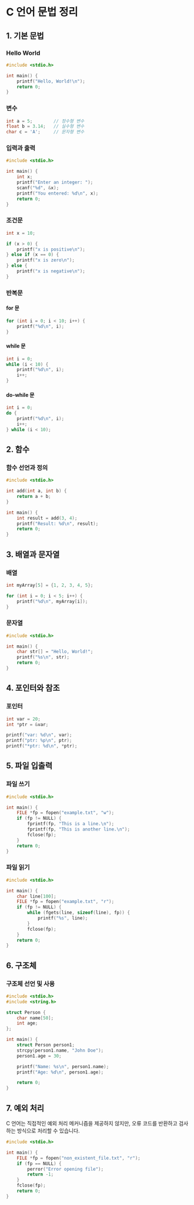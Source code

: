 
# C 언어 문법 정리

## 1. 기본 문법

### Hello World

```c
#include <stdio.h>

int main() {
    printf("Hello, World!\n");
    return 0;
}
```

### 변수

```c
int a = 5;        // 정수형 변수
float b = 3.14;   // 실수형 변수
char c = 'A';     // 문자형 변수
```

### 입력과 출력

```c
#include <stdio.h>

int main() {
    int x;
    printf("Enter an integer: ");
    scanf("%d", &x);
    printf("You entered: %d\n", x);
    return 0;
}
```

### 조건문

```c
int x = 10;

if (x > 0) {
    printf("x is positive\n");
} else if (x == 0) {
    printf("x is zero\n");
} else {
    printf("x is negative\n");
}
```

### 반복문

#### for 문

```c
for (int i = 0; i < 10; i++) {
    printf("%d\n", i);
}
```

#### while 문

```c
int i = 0;
while (i < 10) {
    printf("%d\n", i);
    i++;
}
```

#### do-while 문

```c
int i = 0;
do {
    printf("%d\n", i);
    i++;
} while (i < 10);
```

## 2. 함수

### 함수 선언과 정의

```c
#include <stdio.h>

int add(int a, int b) {
    return a + b;
}

int main() {
    int result = add(3, 4);
    printf("Result: %d\n", result);
    return 0;
}
```

## 3. 배열과 문자열

### 배열

```c
int myArray[5] = {1, 2, 3, 4, 5};

for (int i = 0; i < 5; i++) {
    printf("%d\n", myArray[i]);
}
```

### 문자열

```c
#include <stdio.h>

int main() {
    char str[] = "Hello, World!";
    printf("%s\n", str);
    return 0;
}
```

## 4. 포인터와 참조

### 포인터

```c
int var = 20;
int *ptr = &var;

printf("var: %d\n", var);
printf("ptr: %p\n", ptr);
printf("*ptr: %d\n", *ptr);
```

## 5. 파일 입출력

### 파일 쓰기

```c
#include <stdio.h>

int main() {
    FILE *fp = fopen("example.txt", "w");
    if (fp != NULL) {
        fprintf(fp, "This is a line.\n");
        fprintf(fp, "This is another line.\n");
        fclose(fp);
    }
    return 0;
}
```

### 파일 읽기

```c
#include <stdio.h>

int main() {
    char line[100];
    FILE *fp = fopen("example.txt", "r");
    if (fp != NULL) {
        while (fgets(line, sizeof(line), fp)) {
            printf("%s", line);
        }
        fclose(fp);
    }
    return 0;
}
```

## 6. 구조체

### 구조체 선언 및 사용

```c
#include <stdio.h>
#include <string.h>

struct Person {
    char name[50];
    int age;
};

int main() {
    struct Person person1;
    strcpy(person1.name, "John Doe");
    person1.age = 30;

    printf("Name: %s\n", person1.name);
    printf("Age: %d\n", person1.age);

    return 0;
}
```

## 7. 예외 처리

C 언어는 직접적인 예외 처리 메커니즘을 제공하지 않지만, 오류 코드를 반환하고 검사하는 방식으로 처리할 수 있습니다.

```c
#include <stdio.h>

int main() {
    FILE *fp = fopen("non_existent_file.txt", "r");
    if (fp == NULL) {
        perror("Error opening file");
        return -1;
    }
    fclose(fp);
    return 0;
}
```
